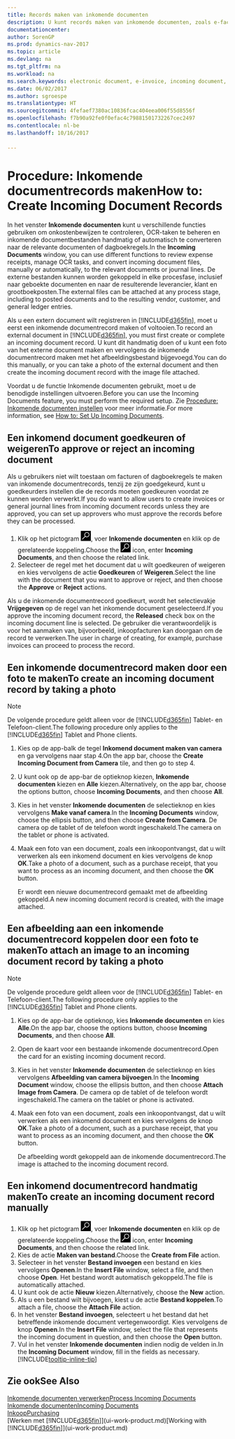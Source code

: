 ```yaml
---
title: Records maken van inkomende documenten
description: U kunt records maken van inkomende documenten, zoals e-facturen, en OCR-taken, eCommerce en documentuitwisseling beheren.
documentationcenter: 
author: SorenGP
ms.prod: dynamics-nav-2017
ms.topic: article
ms.devlang: na
ms.tgt_pltfrm: na
ms.workload: na
ms.search.keywords: electronic document, e-invoice, incoming document, OCR, ecommerce, document exchange, import invoice
ms.date: 06/02/2017
ms.author: sgroespe
ms.translationtype: HT
ms.sourcegitcommit: 4fefaef7380ac10836fcac404eea006f55d8556f
ms.openlocfilehash: f7b90a92fe0f0efac4c79881501732267cec2497
ms.contentlocale: nl-be
ms.lasthandoff: 10/16/2017

---
```

# <a name="how-to-create-incoming-document-records"></a><span data-ttu-id="afa2d-103">Procedure: Inkomende documentrecords maken</span><span class="sxs-lookup"><span data-stu-id="afa2d-103">How to: Create Incoming Document Records</span></span>
<span data-ttu-id="afa2d-104">In het venster **Inkomende documenten** kunt u verschillende functies gebruiken om onkostenbewijzen te controleren, OCR-taken te beheren en inkomende documentbestanden handmatig of automatisch te converteren naar de relevante documenten of dagboekregels.</span><span class="sxs-lookup"><span data-stu-id="afa2d-104">In the **Incoming Documents** window, you can use different functions to review expense receipts, manage OCR tasks, and convert incoming document files, manually or automatically, to the relevant documents or journal lines.</span></span> <span data-ttu-id="afa2d-105">De externe bestanden kunnen worden gekoppeld in elke procesfase, inclusief naar geboekte documenten en naar de resulterende leverancier, klant en grootboekposten.</span><span class="sxs-lookup"><span data-stu-id="afa2d-105">The external files can be attached at any process stage, including to posted documents and to the resulting vendor, customer, and general ledger entries.</span></span>

<span data-ttu-id="afa2d-106">Als u een extern document wilt registreren in [!INCLUDE[d365fin](includes/d365fin_md.md)], moet u eerst een inkomende documentrecord maken of voltooien.</span><span class="sxs-lookup"><span data-stu-id="afa2d-106">To record an external document in [!INCLUDE[d365fin](includes/d365fin_md.md)], you must first create or complete an incoming document record.</span></span> <span data-ttu-id="afa2d-107">U kunt dit handmatig doen of u kunt een foto van het externe document maken en vervolgens de inkomende documentrecord maken met het afbeeldingsbestand bijgevoegd.</span><span class="sxs-lookup"><span data-stu-id="afa2d-107">You can do this manually, or you can take a photo of the external document and then create the incoming document record with the image file attached.</span></span>

<span data-ttu-id="afa2d-108">Voordat u de functie Inkomende documenten gebruikt, moet u de benodigde instellingen uitvoeren.</span><span class="sxs-lookup"><span data-stu-id="afa2d-108">Before you can use the Incoming Documents feature, you must perform the required setup.</span></span> <span data-ttu-id="afa2d-109">Zie [Procedure: Inkomende documenten instellen](across-how-setup-income-documents.md) voor meer informatie.</span><span class="sxs-lookup"><span data-stu-id="afa2d-109">For more information, see [How to: Set Up Incoming Documents](across-how-setup-income-documents.md).</span></span>

## <a name="to-approve-or-reject-an-incoming-document"></a><span data-ttu-id="afa2d-110">Een inkomend document goedkeuren of weigeren</span><span class="sxs-lookup"><span data-stu-id="afa2d-110">To approve or reject an incoming document</span></span>
<span data-ttu-id="afa2d-111">Als u gebruikers niet wilt toestaan om facturen of dagboekregels te maken van inkomende documentrecords, tenzij ze zijn goedgekeurd, kunt u goedkeurders instellen die de records moeten goedkeuren voordat ze kunnen worden verwerkt.</span><span class="sxs-lookup"><span data-stu-id="afa2d-111">If you do want to allow users to create invoices or general journal lines from incoming document records unless they are approved, you can set up approvers who must approve the records before they can be processed.</span></span>

1. <span data-ttu-id="afa2d-112">Klik op het pictogram ![Zoeken naar pagina of rapport](media/ui-search/search_small.png "pictogram Zoeken naar pagina of rapport"), voer **Inkomende documenten** en klik op de gerelateerde koppeling.</span><span class="sxs-lookup"><span data-stu-id="afa2d-112">Choose the ![Search for Page or Report](media/ui-search/search_small.png "Search for Page or Report icon") icon, enter **Incoming Documents**, and then choose the related link.</span></span>
2. <span data-ttu-id="afa2d-113">Selecteer de regel met het document dat u wilt goedkeuren of weigeren en kies vervolgens de actie **Goedkeuren** of **Weigeren**.</span><span class="sxs-lookup"><span data-stu-id="afa2d-113">Select the line with the document that you want to approve or reject, and then choose the **Approve** or **Reject** actions.</span></span>

<span data-ttu-id="afa2d-114">Als u de inkomende documentrecord goedkeurt, wordt het selectievakje **Vrijgegeven** op de regel van het inkomende document geselecteerd.</span><span class="sxs-lookup"><span data-stu-id="afa2d-114">If you approve the incoming document record, the **Released** check box on the incoming document line is selected.</span></span> <span data-ttu-id="afa2d-115">De gebruiker die verantwoordelijk is voor het aanmaken van, bijvoorbeeld, inkoopfacturen kan doorgaan om de record te verwerken.</span><span class="sxs-lookup"><span data-stu-id="afa2d-115">The user in charge of creating, for example, purchase invoices can proceed to process the record.</span></span>

## <a name="to-create-an-incoming-document-record-by-taking-a-photo"></a><span data-ttu-id="afa2d-116">Een inkomende documentrecord maken door een foto te maken</span><span class="sxs-lookup"><span data-stu-id="afa2d-116">To create an incoming document record by taking a photo</span></span>
> [!NOTE]  
>   <span data-ttu-id="afa2d-117">De volgende procedure geldt alleen voor de [!INCLUDE[d365fin](includes/d365fin_md.md)] Tablet- en Telefoon-client.</span><span class="sxs-lookup"><span data-stu-id="afa2d-117">The following procedure only applies to the [!INCLUDE[d365fin](includes/d365fin_md.md)] Tablet and Phone clients.</span></span>

1. <span data-ttu-id="afa2d-118">Kies op de app-balk de tegel **Inkomend document maken van camera** en ga vervolgens naar stap 4.</span><span class="sxs-lookup"><span data-stu-id="afa2d-118">On the app bar, choose the **Create Incoming Document from Camera** tile, and then go to step 4.</span></span>
2. <span data-ttu-id="afa2d-119">U kunt ook op de app-bar de optieknop kiezen, **Inkomende documenten** kiezen en **Alle** kiezen.</span><span class="sxs-lookup"><span data-stu-id="afa2d-119">Alternatively, on the app bar, choose the options button, choose **Incoming Documents**, and then choose **All**.</span></span>
3. <span data-ttu-id="afa2d-120">Kies in het venster **Inkomende documenten** de selectieknop en kies vervolgens **Make vanaf camera**.</span><span class="sxs-lookup"><span data-stu-id="afa2d-120">In the **Incoming Documents** window, choose the ellipsis button, and then choose **Create from Camera**.</span></span> <span data-ttu-id="afa2d-121">De camera op de tablet of de telefoon wordt ingeschakeld.</span><span class="sxs-lookup"><span data-stu-id="afa2d-121">The camera on the tablet or phone is activated.</span></span>
4. <span data-ttu-id="afa2d-122">Maak een foto van een document, zoals een inkoopontvangst, dat u wilt verwerken als een inkomend document en kies vervolgens de knop **OK**.</span><span class="sxs-lookup"><span data-stu-id="afa2d-122">Take a photo of a document, such as a purchase receipt, that you want to process as an incoming document, and then choose the **OK** button.</span></span>

    <span data-ttu-id="afa2d-123">Er wordt een nieuwe documentrecord gemaakt met de afbeelding gekoppeld.</span><span class="sxs-lookup"><span data-stu-id="afa2d-123">A new incoming document record is created, with the image attached.</span></span>

## <a name="to-attach-an-image-to-an-incoming-document-record-by-taking-a-photo"></a><span data-ttu-id="afa2d-124">Een afbeelding aan een inkomende documentrecord koppelen door een foto te maken</span><span class="sxs-lookup"><span data-stu-id="afa2d-124">To attach an image to an incoming document record by taking a photo</span></span>
> [!NOTE]  
>   <span data-ttu-id="afa2d-125">De volgende procedure geldt alleen voor de [!INCLUDE[d365fin](includes/d365fin_md.md)] Tablet- en Telefoon-client.</span><span class="sxs-lookup"><span data-stu-id="afa2d-125">The following procedure only applies to the [!INCLUDE[d365fin](includes/d365fin_md.md)] Tablet and Phone clients.</span></span>

1. <span data-ttu-id="afa2d-126">Kies op de app-bar de optieknop, kies **Inkomende documenten** en kies **Alle**.</span><span class="sxs-lookup"><span data-stu-id="afa2d-126">On the app bar, choose the options button, choose **Incoming Documents**, and then choose **All**.</span></span>
2. <span data-ttu-id="afa2d-127">Open de kaart voor een bestaande inkomende documentrecord.</span><span class="sxs-lookup"><span data-stu-id="afa2d-127">Open the card for an existing incoming document record.</span></span>
3. <span data-ttu-id="afa2d-128">Kies in het venster **Inkomende documenten** de selectieknop en kies vervolgens **Afbeelding van camera bijvoegen**.</span><span class="sxs-lookup"><span data-stu-id="afa2d-128">In the **Incoming Document** window, choose the ellipsis button, and then choose **Attach Image from Camera**.</span></span> <span data-ttu-id="afa2d-129">De camera op de tablet of de telefoon wordt ingeschakeld.</span><span class="sxs-lookup"><span data-stu-id="afa2d-129">The camera on the tablet or phone is activated.</span></span>
4. <span data-ttu-id="afa2d-130">Maak een foto van een document, zoals een inkoopontvangst, dat u wilt verwerken als een inkomend document en kies vervolgens de knop **OK**.</span><span class="sxs-lookup"><span data-stu-id="afa2d-130">Take a photo of a document, such as a purchase receipt, that you want to process as an incoming document, and then choose the **OK** button.</span></span>

    <span data-ttu-id="afa2d-131">De afbeelding wordt gekoppeld aan de inkomende documentrecord.</span><span class="sxs-lookup"><span data-stu-id="afa2d-131">The image is attached to the incoming document record.</span></span>

## <a name="to-create-an-incoming-document-record-manually"></a><span data-ttu-id="afa2d-132">Een inkomend documentrecord handmatig maken</span><span class="sxs-lookup"><span data-stu-id="afa2d-132">To create an incoming document record manually</span></span>
1. <span data-ttu-id="afa2d-133">Klik op het pictogram ![Zoeken naar pagina of rapport](media/ui-search/search_small.png "pictogram Zoeken naar pagina of rapport"), voer **Inkomende documenten** en klik op de gerelateerde koppeling.</span><span class="sxs-lookup"><span data-stu-id="afa2d-133">Choose the ![Search for Page or Report](media/ui-search/search_small.png "Search for Page or Report icon") icon, enter **Incoming Documents**, and then choose the related link.</span></span>
2. <span data-ttu-id="afa2d-134">Kies de actie **Maken van bestand**.</span><span class="sxs-lookup"><span data-stu-id="afa2d-134">Choose the **Create from File** action.</span></span>  
3. <span data-ttu-id="afa2d-135">Selecteer in het venster **Bestand invoegen** een bestand en kies vervolgens **Openen**.</span><span class="sxs-lookup"><span data-stu-id="afa2d-135">In the **Insert File** window, select a file, and then choose **Open**.</span></span> <span data-ttu-id="afa2d-136">Het bestand wordt automatisch gekoppeld.</span><span class="sxs-lookup"><span data-stu-id="afa2d-136">The file is automatically attached.</span></span>
4. <span data-ttu-id="afa2d-137">U kunt ook de actie **Nieuw** kiezen.</span><span class="sxs-lookup"><span data-stu-id="afa2d-137">Alternatively, choose the **New** action.</span></span>
5. <span data-ttu-id="afa2d-138">Als u een bestand wilt bijvoegen, kiest u de actie **Bestand koppelen**.</span><span class="sxs-lookup"><span data-stu-id="afa2d-138">To attach a file, choose the **Attach File** action.</span></span>
6. <span data-ttu-id="afa2d-139">In het venster **Bestand invoegen**, selecteert u het bestand dat het betreffende inkomende document vertegenwoordigt. Kies vervolgens de knop **Openen**.</span><span class="sxs-lookup"><span data-stu-id="afa2d-139">In the **Insert File** window, select the file that represents the incoming document in question, and then choose the **Open** button.</span></span>
7. <span data-ttu-id="afa2d-140">Vul in het venster **Inkomende documenten** indien nodig de velden in.</span><span class="sxs-lookup"><span data-stu-id="afa2d-140">In the **Incoming Document** window, fill in the fields as necessary.</span></span> [!INCLUDE[tooltip-inline-tip](includes/tooltip-inline-tip_md.md)]

## <a name="see-also"></a><span data-ttu-id="afa2d-141">Zie ook</span><span class="sxs-lookup"><span data-stu-id="afa2d-141">See Also</span></span>
[<span data-ttu-id="afa2d-142">Inkomende documenten verwerken</span><span class="sxs-lookup"><span data-stu-id="afa2d-142">Process Incoming Documents</span></span>](across-process-income-documents.md)  
[<span data-ttu-id="afa2d-143">Inkomende documenten</span><span class="sxs-lookup"><span data-stu-id="afa2d-143">Incoming Documents</span></span>](across-income-documents.md)  
[<span data-ttu-id="afa2d-144">Inkoop</span><span class="sxs-lookup"><span data-stu-id="afa2d-144">Purchasing</span></span>](purchasing-manage-purchasing.md)  
<span data-ttu-id="afa2d-145">[Werken met [!INCLUDE[d365fin](includes/d365fin_md.md)]](ui-work-product.md)</span><span class="sxs-lookup"><span data-stu-id="afa2d-145">[Working with [!INCLUDE[d365fin](includes/d365fin_md.md)]](ui-work-product.md)</span></span>

